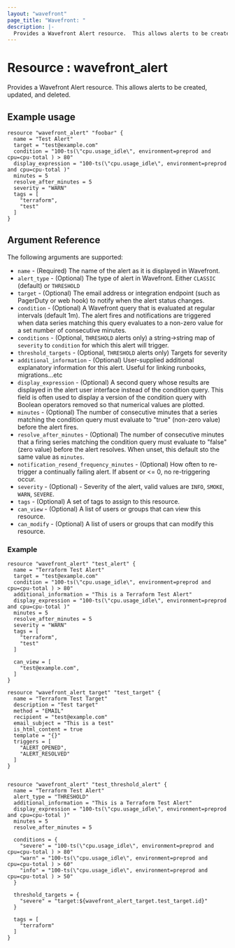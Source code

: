 ```yaml
---
layout: "wavefront"
page_title: "Wavefront: "
description: |-
  Provides a Wavefront Alert resource.  This allows alerts to be created, updated, and deleted.
---
```


# Resource : wavefront_alert

Provides a Wavefront Alert resource.  This allows alerts to be created, updated, and deleted.

## Example usage

```hcl
resource "wavefront_alert" "foobar" {
  name = "Test Alert"
  target = "test@example.com"
  condition = "100-ts(\"cpu.usage_idle\", environment=preprod and cpu=cpu-total ) > 80"
  display_expression = "100-ts(\"cpu.usage_idle\", environment=preprod and cpu=cpu-total )"
  minutes = 5
  resolve_after_minutes = 5
  severity = "WARN"
  tags = [
    "terraform",
    "test"
  ]
}
```

## Argument Reference

The following arguments are supported:

* `name` - (Required) The name of the alert as it is displayed in Wavefront.
* `alert_type` - (Optional) The type of alert in Wavefront.  Either `CLASSIC` (default) 
or `THRESHOLD`
* `target` - (Optional) The email address or integration endpoint 
(such as PagerDuty or web hook) to notify when the alert status changes.
* `condition` - (Optional) A Wavefront query that is evaluated at regular intervals (default 1m).
The alert fires and notifications are triggered when data series matching this query evaluates 
to a non-zero value for a set number of consecutive minutes. 
* `conditions` - (Optional, `THRESHOLD` alerts only) a string->string map of `severity` to `condition` 
for which this alert will trigger.
* `threshold_targets` - (Optional, `THRESHOLD` alerts only) Targets for severity
* `additional_information` - (Optional) User-supplied additional explanatory information for this alert.
Useful for linking runbooks, migrations...etc
* `display_expression` - (Optional) A second query whose results are displayed in the alert user
interface instead of the condition query.  This field is often used to display a version
of the condition query with Boolean operators removed so that numerical values are plotted.
* `minutes` - (Optional) The number of consecutive minutes that a series matching the condition query must 
evaluate to "true" (non-zero value) before the alert fires.
* `resolve_after_minutes` - (Optional) The number of consecutive minutes that a firing series matching the condition
query must evaluate to "false" (zero value) before the alert resolves.  When unset, this default sto
the same value as `minutes`.
* `notification_resend_frequency_minutes` - (Optional) How often to re-trigger a continually failing alert. 
If absent or <= 0, no re-triggering occur.  
* `severity` - (Optional) - Severity of the alert, valid values are `INFO`, `SMOKE`, `WARN`, `SEVERE`.
* `tags` - (Optional) A set of tags to assign to this resource.
* `can_view` - (Optional) A list of users or groups that can view this resource.
* `can_modify` - (Optional) A list of users or groups that can modify this resource.


### Example
```hcl
resource "wavefront_alert" "test_alert" {
  name = "Terraform Test Alert"
  target = "test@example.com"
  condition = "100-ts(\"cpu.usage_idle\", environment=preprod and cpu=cpu-total ) > 80"
  additional_information = "This is a Terraform Test Alert"
  display_expression = "100-ts(\"cpu.usage_idle\", environment=preprod and cpu=cpu-total )"
  minutes = 5
  resolve_after_minutes = 5
  severity = "WARN"
  tags = [
    "terraform",
    "test"
  ]

  can_view = [
    "test@example.com",
  ]
}

resource "wavefront_alert_target" "test_target" {
  name = "Terraform Test Target"
  description = "Test target"
  method = "EMAIL"
  recipient = "test@example.com"
  email_subject = "This is a test"
  is_html_content = true
  template = "{}"
  triggers = [
    "ALERT_OPENED",
    "ALERT_RESOLVED"
  ]
}


resource "wavefront_alert" "test_threshold_alert" {
  name = "Terraform Test Alert"
  alert_type = "THRESHOLD"
  additional_information = "This is a Terraform Test Alert"
  display_expression = "100-ts(\"cpu.usage_idle\", environment=preprod and cpu=cpu-total )"
  minutes = 5
  resolve_after_minutes = 5

  conditions = {
    "severe" = "100-ts(\"cpu.usage_idle\", environment=preprod and cpu=cpu-total ) > 80"
    "warn" = "100-ts(\"cpu.usage_idle\", environment=preprod and cpu=cpu-total ) > 60"
    "info" = "100-ts(\"cpu.usage_idle\", environment=preprod and cpu=cpu-total ) > 50"
  }

  threshold_targets = {
	"severe" = "target:${wavefront_alert_target.test_target.id}"
  }
  
  tags = [
    "terraform"
  ]
}
```